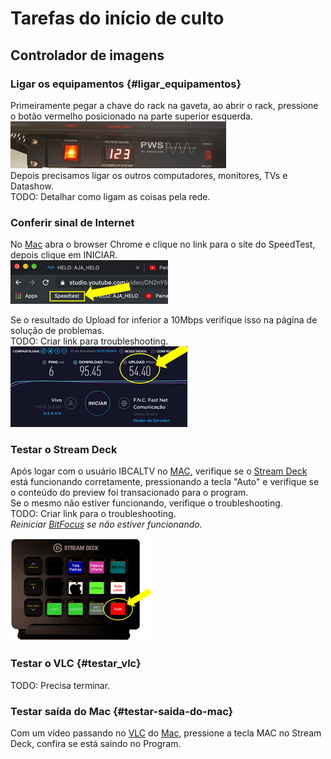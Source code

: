 # Tarefas do início de culto

## Controlador de imagens

### Ligar os equipamentos {#ligar_equipamentos}
Primeiramente pegar a chave do rack na gaveta, ao abrir o rack, pressione o botão vermelho posicionado na parte superior esquerda.\
![Ligar o rack](ligar-rack.png)\
Depois precisamos ligar os outros computadores, monitores, TVs e Datashow.\
TODO: Detalhar como ligam as coisas pela rede.

### Conferir sinal de Internet
No [Mac](/ibcalvariotv/transmissao/equipamentos-e-programas/#auxiliar-de-transmissao) abra o browser Chrome e clique no link para o site do SpeedTest, depois clique em INICIAR.\
![SpeedTest](speed-test.png)

Se o resultado do Upload for inferior a 10Mbps verifique isso na página de solução de problemas.\
TODO: Criar link para troubleshooting.\
![SpeedCheck](speed-check.png)

### Testar o Stream Deck
Após logar com o usuário IBCALTV no [MAC](/ibcalvariotv/transmissao/equipamentos-e-programas/#auxiliar-de-transmissao), verifique se o [Stream Deck](/ibcalvariotv/transmissao/equipamentos-e-programas/#stream-deck) está funcionando corretamente, pressionando a tecla "Auto" e verifique se o conteúdo do preview foi transacionado para o program.\
Se o mesmo não estiver funcionando, verifique o troubleshooting.\
TODO: Criar link para o troubleshooting.\
*Reiniciar [BitFocus](/ibcalvariotv/transmissao/equipamentos-e-programas/#bitfocus) se não estiver funcionando.*

![Botão Auto no Stream Deck](stream-deck-botao-auto.png)

### Testar o VLC {#testar_vlc}
TODO: Precisa terminar.

### Testar saída do Mac {#testar-saida-do-mac}
Com um vídeo passando no [VLC](/ibcalvariotv/transmissao/equipamentos-e-programas/#vlc) do [Mac](/ibcalvariotv/transmissao/equipamentos-e-programas/#auxiliar-de-transmissao), pressione a tecla MAC no Stream Deck, confira se está saindo no Program.
